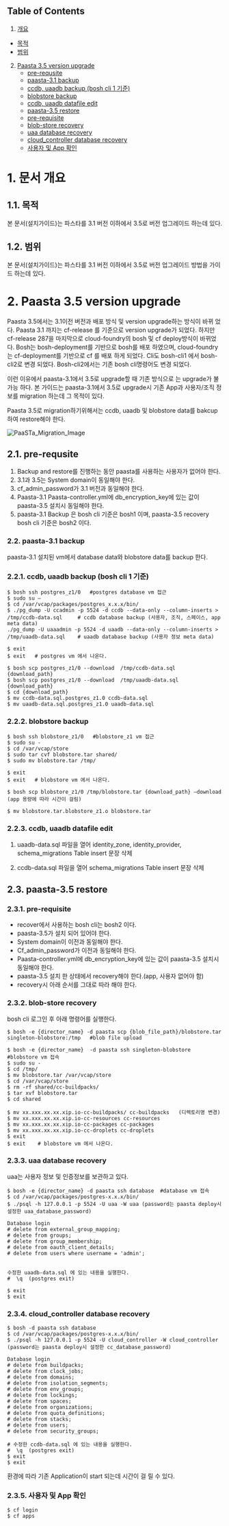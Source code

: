 ## Table of Contents

1. [개요](#1)
  * [목적](#2)
  * [범위](#3)
2. [Paasta 3.5 version upgrade](#4)
	* [pre-requsite](#5)
	* [paasta-3.1 backup](#6)
    * [ccdb, uaadb backup (bosh cli 1 기준)](#7)
    * [blobstore backup](#8)
    * [ccdb, uaadb datafile edit](#9)
	* [paasta-3.5 restore](#10)
    * [pre-requisite](#11)
    * [blob-store recovery](#12)
    * [uaa database recovery](#13)
    * [cloud_controller database recovery](#14)
    * [사용자 및 App 확인 ](#15)

# <div id='1'/>1.  문서 개요 

## <div id='2'/>1.1.  목적
본 문서(설치가이드)는 파스타를 3.1 버전 이하에서 3.5로 버전 업그레이드 하는데 있다.

## <div id='3'/>1.2.  범위
본 문서(설치가이드)는 파스타를 3.1 버전 이하에서 3.5로 버전 업그레이드 방법을 가이드 하는데 있다.


# <div id='4'/>2. Paasta 3.5 version upgrade
Paasta 3.5에서는 3.1이전 버전과 배포 방식 및 version upgrade하는 방식이 바뀌 었다. Paasta 3.1 까지는 cf-release 를 기준으로 version upgrade가 되었다. 하지만 cf-release 287을 마지막으로 cloud-foundry의 bosh 및 cf deploy방식이 바뀌었다. 
Bosh는 bosh-deployment를 기반으로 bosh를 배포 하였으며, cloud-foundry는 cf-deployment를 기반으로 cf 를 배포 하게 되었다. Cli도 bosh-cli1 에서 bosh-cli2로 변경 되었다. Bosh-cli2에서는 기존 bosh cli명령어도 변경 되었다. 

이런 이유에서 paasta-3.1에서 3.5로 upgrade할 때 기존 방식으로 는 upgrade가 불가능 하다. 본 가이드는 paasta-3.1에서 3.5로 upgrade시 기존 App과 사용자/조직 정보를 migration 하는데 그 목적이 있다.

Paasta 3.5로 migration하기위해서는 ccdb, uaadb 및 blobstore data를 bakcup하여 restore해야 한다.


![PaaSTa_Migration_Image]


## <div id='5'/>2.1.	pre-requsite

1.	Backup and restore를 진행하는 동안  paasta를 사용하는 사용자가 없어야 한다. 
2.	3.1과 3.5는 System domain이 동일해야 한다.
3.	cf_admin_password가 3.1 버전과 동일해야 한다.
4.	Paasta-3.1 Paasta-controller.yml에 db_encryption_key에 있는 값이 paasta-3.5 설치시 동일해야 한다. 
5.	paasta-3.1 Backup 은 bosh cli 기준은 bosh1 이며, paasta-3.5 recovery bosh cli 기준은 bosh2 이다.


### <div id='6'/>2.2.	paasta-3.1 backup

paasta-3.1 설치된 vm에서 database data와 blobstore data를 backup 한다.


### <div id='7'/>2.2.1.	ccdb, uaadb backup (bosh cli 1 기준)

```
$ bosh ssh postgres_z1/0   #postgres database vm 접근
$ sudo su –
$ cd /var/vcap/packages/postgres_x.x.x/bin/
$ ./pg_dump -U ccadmin -p 5524 -d ccdb --data-only --column-inserts > /tmp/ccdb-data.sql     # ccdb database backup (사용자, 조직, 스페이스, app meta data)
./pg_dump -U uaaadmin -p 5524 -d uaadb --data-only --column-inserts > /tmp/uaadb-data.sql    # uaadb database backup (사용자 정보 meta data)

$ exit
$ exit   # postgres vm 에서 나온다.

$ bosh scp postgres_z1/0 --download  /tmp/ccdb-data.sql  {download_path}
$ bosh scp postgres_z1/0 --download  /tmp/uaadb-data.sql  {download_path}
$ cd {download_path}
$ mv ccdb-data.sql.postgres_z1.0 ccdb-data.sql
$ mv uaadb-data.sql.postgres_z1.0 uaadb-data.sql

```
### <div id='8'/>2.2.2.	blobstore backup

```
$ bosh ssh blobstore_z1/0   #blobstore_z1 vm 접근
$ sudo su -
$ cd /var/vcap/store  
$ sudo tar cvf blobstore.tar shared/
$ sudo mv blobstore.tar /tmp/

$ exit
$ exit   # blobstore vm 에서 나온다.

$ bosh scp blobstore_z1/0 /tmp/blobstore.tar {download_path} –download  (app 용량에 따라 시간이 걸림)

$ mv blobstore.tar.blobstore_z1.o blobstore.tar
```

### <div id='9'/>2.2.3.	ccdb, uaadb datafile edit


1)	uaadb-data.sql 파일을 열어 
identity_zone, identity_provider, schema_migrations Table insert 문장 삭제

2)	ccdb-data.sql 파일을 열어 
schema_migrations Table insert 문장 삭제



## <div id='10'/>2.3.	paasta-3.5 restore

### <div id='11'/>2.3.1.	pre-requisite

-	recover에서 사용하는 bosh cli는 bosh2 이다.
-	paasta-3.5가 설치 되어 있어야 한다.
-	System domain이 이전과 동일해야 한다.
-	Cf_admin_password가 이전과 동일해야 한다.
-	Paasta-controller.yml에 db_encryption_key에 있는 값이 paasta-3.5 설치시 동일해야 한다.
-	paasta-3.5 설치 한 상태에서 recovery해야 한다.(app, 사용자 없어야 함)
-	recovery시 아래 순서를 그대로 따라 해야 한다.

### <div id='12'/>2.3.2.	blob-store recovery

bosh cli 로그인 후 아래 명령어를 실행한다.
```
$ bosh -e {director_name} -d paasta scp {blob_file_path}/blobstore.tar singleton-blobstore:/tmp   #blob file upload

$ bosh -e {director_name}  -d paasta ssh singleton-blobstore  #blobstore vm 접속
$ sudo su - 
$ cd /tmp/
$ mv blobstore.tar /var/vcap/store
$ cd /var/vcap/store
$ rm -rf shared/cc-buildpacks/
$ tar xvf blobstore.tar
$ cd shared

$ mv xx.xxx.xx.xx.xip.io-cc-buildpacks/ cc-buildpacks   (디렉토리명 변경)
$ mv xx.xxx.xx.xx.xip.io-cc-resources cc-resources
$ mv xx.xxx.xx.xx.xip.io-cc-packages cc-packages
$ mv xx.xxx.xx.xx.xip.io-cc-droplets cc-droplets
$ exit
$ exit    # blobstore vm 에서 나온다.
```

[PaaSTa_Migration_Image]:../images/paasta-3.5/paasta-migration.png
[PaaSTa_BOSH_Use_Guide_Image2]:../images/paasta-3.5/bosh2.png
[PaaSTa_INSTALL_Use_Guide_Image]:../images/paasta-3.5/cloud-config.png


### <div id='13'/>2.3.3.	uaa database recovery
uaa는 사용자 정보 및 인증정보를 보관하고 있다.

```
$ bosh -e {director_name} -d paasta ssh database  #database vm 접속
$ cd /var/vcap/packages/postgres-x.x.x/bin/
$ ./psql -h 127.0.0.1 -p 5524 -U uaa -W uaa (password는 paasta deploy시 설정한 uaa_database_password)

Database login
# delete from external_group_mapping;
# delete from groups;
# delete from group_membership;
# delete from oauth_client_details;
# delete from users where username = 'admin';


수정한 uaadb-data.sql 에 있는 내용을 실행한다.
#  \q  (postgres exit)

$ exit 
$ exit
```

### <div id='14'/>2.3.4.	cloud_controller database recovery

```
$ bosh -d paasta ssh database
$ cd /var/vcap/packages/postgres-x.x.x/bin/
$ ./psql -h 127.0.0.1 -p 5524 -U cloud_controller -W cloud_controller (password는 paasta deploy시 설정한 cc_database_password)

Database login
# delete from buildpacks;
# delete from clock_jobs;
# delete from domains;
# delete from isolation_segments;
# delete from env_groups; 
# delete from lockings;
# delete from spaces;
# delete from organizations;
# delete from quota_definitions;
# delete from stacks;
# delete from users;
# delete from security_groups;

# 수정한 ccdb-data.sql 에 있는 내용을 실행한다.
#  \q  (postgres exit)
$ exit
$ exit
```
환경에 따라 기존 Application이 start 되는데 시간이 걸 릴 수 있다.

### <div id='15'/>2.3.5.	사용자 및 App 확인 

```
$ cf login
$ cf apps 
```
